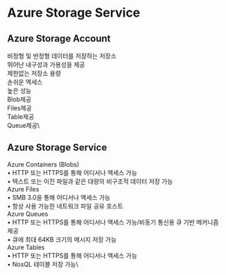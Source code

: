 # Azure Storage Service

## Azure Storage Account
비정형 및 반정형 데이터를 저장하는 저장소\
뛰어난 내구성과 가용성을 제공\
제한없는 저장소 용량\
손쉬운 엑세스\
높은 성능\
Blob제공\
Files제공\
Table제공\
Queue제공\

## Azure Storage Service
Azure Containers (Blobs)\
• HTTP 또는 HTTPS를 통해 어디서나 액세스 가능\
• 텍스트 또는 이진 파일과 같은 대량의 비구조적 데이터 저장 가능\
Azure Files\
• SMB 3.0을 통해 어디서나 액세스 가능\
• 항상 사용 가능한 네트워크 파일 공유 호스트\
Azure Queues\
• HTTP 또는 HTTPS를 통해 어디서나 액세스 가능/비동기 통신용 큐 기반 메커니즘 제공\
• 큐에 최대 64KB 크기의 메시지 저장 가능\
Azure Tables\
• HTTP 또는 HTTPS를 통해 어디서나 액세스 가능\
• NosQL 테이블 저장 가능\

